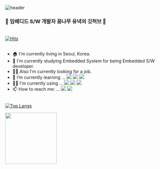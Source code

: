 ![header](https://capsule-render.vercel.app/api?type=rounded&color=timeAuto&height=300&section=header&text=YuNyuk&fontSize=70&)

### 👋 임베디드 S/W 개발자 꿈나무 유녁의 깃허브 👋 <br> <br>

[![Hits](https://hits.seeyoufarm.com/api/count/incr/badge.svg?url=https%3A%2F%2Fgithub.com%2FYuNyuk&count_bg=%2379C83D&title_bg=%23555555&icon=huawei.svg&icon_color=%23FFFAFA&title=hits&edge_flat=false)](https://hits.seeyoufarm.com) <br> <br>
 
- 🏠 I'm currently living in Seoul, Korea.
- 🏫 I'm currently studying Embedded System for being Embedded S/W developer.
- 🧑‍💼 Also I'm currently looking for a job.
- 🌱 I’m currently learning ...   <img src="https://img.shields.io/badge/C-A8B9CC?style=flat-square&logo=C&logoColor=white"/></a> <img src="https://img.shields.io/badge/C++-00599C?style=flat-square&logo=cplusplus&logoColor=white"/></a> <img src="https://img.shields.io/badge/Python-3776AB?style=flat-square&logo=Python&logoColor=white"/></a>
- 👨‍💻 I'm currently using ... <img src="https://img.shields.io/badge/Visual Studio-5C2D91?style=for-the-badge&logo=Visual Studio&logoColor=white"></a> <img src="https://img.shields.io/badge/Pycharm-000000?style=for-the-badge&logo=Pycharm&logoColor=white"> <img src="https://img.shields.io/badge/Visual Studio Code-007ACC?style=for-the-badge&logo=Visual Studio Code&logoColor=white"> 
- 📫 How to reach me: ... <a href="mailto:hsw970321@gmail.com"><img src="https://img.shields.io/badge/Gmail-EA4335?style=flat-square&logo=Gmail&logoColor=white&link=mailto:hsw970321@gmail.com"/></a> <a href="mailto:hsw0321@naver.com"><img src="https://img.shields.io/badge/Naver-03C75A?style=flat-square&logo=Naver&logoColor=white&link=mailto:hsw0321@naver.com"/></a> <br> <br>

[![Top Langs](https://github-readme-stats.vercel.app/api/top-langs/?username=YuNyuk)](https://github.com/anuraghazra/github-readme-stats)

<img align='center' src="https://github-readme-stats.vercel.app/api?username=YuNyuk" height="165">
<!--
**YuNyuk/YuNyuk** is a ✨ _special_ ✨ repository because its `README.md` (this file) appears on your GitHub profile.

Here are some ideas to get you started:
- 🏠 I'm currently living in Seoul, Korea.
- 🔭 I’m currently working on ...

- 👯 I’m looking to collaborate on ...
- 🤔 I’m looking for help with ...
- 💬 Ask me about ...

- 😄 Pronouns: ...
- ⚡ Fun fact: ...
-->
